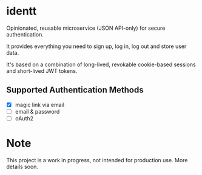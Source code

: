 # identt

Opinionated, reusable microservice (JSON API-only) for secure authentication.

It provides everything you need to sign up, log in, log out and store user data.

It's based on a combination of long-lived, revokable cookie-based sessions and short-lived JWT tokens.

## Supported Authentication Methods

- [x] magic link via email
- [ ] email & password
- [ ] oAuth2

# Note

This project is a work in progress, not intended for production use. More details soon.
